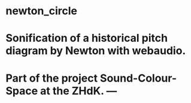 # newton_circle

 # Sonification of a historical pitch diagram by Newton with webaudio. 
 # Part of the project Sound-Colour-Space at the ZHdK. — 
